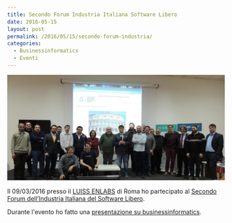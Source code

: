 ```yaml
---
title: Secondo Forum Industria Italiana Software Libero
date: 2016-05-15
layout: post
permalink: /2016/05/15/secondo-forum-industria/
categories:
  - Businessinformatics
  - Eventi
---
```


![Secondo forum Industria Italiana Sodtware Libero](https://raw.githubusercontent.com/marcofromsicily/blog/master/images/secondoforum.jpg)

Il 09/03/2016 presso il [LUISS ENLABS](http://luissenlabs.com/) di Roma ho partecipato al [Secondo Forum dell’Industria Italiana del Software Libero](https://www.industriasoftwarelibero.it/resoconto-secondo-forum-dellindustria-italiana-del-software-libero/).

Durante l'evento ho fatto una [presentazione su businessinformatics](https://www.slideshare.net/marcofromsicily/businessinformatics-pitch).

